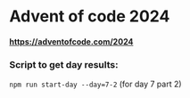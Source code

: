 # Advent of code 2024

#### https://adventofcode.com/2024

### Script to get day results:

`npm run start-day --day=7-2` (for day 7 part 2) 

